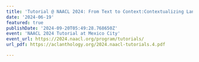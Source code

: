 ```yaml
---
title: 'Tutorial @ NAACL 2024: From Text to Context:Contextualizing Language with Humans, Groups, and Communities for Socially Aware NLP'
date: '2024-06-19'
featured: true
publishDate: '2024-09-20T05:49:28.768650Z'
event: 'NAACL 2024 Tutorial at Mexico City'
event_url: https://2024.naacl.org/program/tutorials/
url_pdf: https://aclanthology.org/2024.naacl-tutorials.4.pdf

---
```

